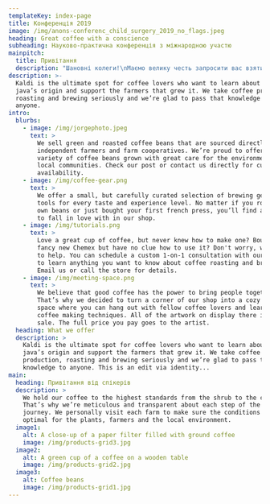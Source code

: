 ```yaml
---
templateKey: index-page
title: Конференція 2019
image: /img/anons-conferenc_child_surgery_2019_no_flags.jpeg
heading: Great coffee with a conscience
subheading: Науково-практична конференція з міжнародною участю
mainpitch:
  title: Привітання
  description: "Шановні колеги!\nМаємо велику честь запросити вас взяти участь в VII Науково-практичній конференції з міжнародною участю «МАЛОІНВАЗИВНА ХІРУРГІЯ ТА УРОЛОГІЯ ДИТЯЧОГО ВІКУ 2019» до Києва.\nЦей захід має важливу освітню, наукову та соціальну місію, він фокусується на актуальних питаннях та сучасних тенденціях дитячої хірургії та урології. В конференції приймуть участь провідні фахівці галузі з багатьох країн світу. \nПід час заходу будуть проведені цикли «живої хірургії». Учасники конференції отримають можливість відвідати майстер-клас «Як це роблю я», присвячений складним хірургічним випадкам.\nМаленькі пацієнти, яким в рамках даної конференції будуть виконані оперативні втручання, це, як правило, соціальні дітки, які просто не мають можливості отримати лікування за кордоном, а досвід проведення подібних хірургічних операцій в Україні, на жаль, невеликий.\nЩиро сподіваємося, що участь у конференції стане корисною не тільки завдяки отриманим новим знанням і навичкам, але й надасть можливість втілити їх у повсякденну практичну діяльність дитячого хірурга та уролога.\n         З повагою,\nПрезидент Всеукраїнської Асоціації дитячих хірургів, д.м.н., \nпрофесор кафедри дитячої хірургії НМУ ім. О.О. Богомольця\t\n\nО.Г. Дубровін\n\nЗавідувач кафедри дитячої хірургії НМУ ім. О.О. Богомольця, \nд.м.н., професор\t\nА.Ф. Левицький \n\t\nКерівник служби хірургії дитячого віку Універсальної клініки «Оберіг», к.м.н., асистент кафедри дитячої хірургії НМУ ім. О.О. Богомольця\t\nО.С. Годік\n\nГенеральний менеджер KarlStorz в Україні\t\nВ.А. Швачка"
description: >-
  Kaldi is the ultimate spot for coffee lovers who want to learn about their
  java’s origin and support the farmers that grew it. We take coffee production,
  roasting and brewing seriously and we’re glad to pass that knowledge to
  anyone.
intro:
  blurbs:
    - image: /img/jorgephoto.jpeg
      text: >
        We sell green and roasted coffee beans that are sourced directly from
        independent farmers and farm cooperatives. We’re proud to offer a
        variety of coffee beans grown with great care for the environment and
        local communities. Check our post or contact us directly for current
        availability.
    - image: /img/coffee-gear.png
      text: >
        We offer a small, but carefully curated selection of brewing gear and
        tools for every taste and experience level. No matter if you roast your
        own beans or just bought your first french press, you’ll find a gadget
        to fall in love with in our shop.
    - image: /img/tutorials.png
      text: >
        Love a great cup of coffee, but never knew how to make one? Bought a
        fancy new Chemex but have no clue how to use it? Don't worry, we’re here
        to help. You can schedule a custom 1-on-1 consultation with our baristas
        to learn anything you want to know about coffee roasting and brewing.
        Email us or call the store for details.
    - image: /img/meeting-space.png
      text: >
        We believe that good coffee has the power to bring people together.
        That’s why we decided to turn a corner of our shop into a cozy meeting
        space where you can hang out with fellow coffee lovers and learn about
        coffee making techniques. All of the artwork on display there is for
        sale. The full price you pay goes to the artist.
  heading: What we offer
  description: >
    Kaldi is the ultimate spot for coffee lovers who want to learn about their
    java’s origin and support the farmers that grew it. We take coffee
    production, roasting and brewing seriously and we’re glad to pass that
    knowledge to anyone. This is an edit via identity...
main:
  heading: Привітання від спікерів
  description: >
    We hold our coffee to the highest standards from the shrub to the cup.
    That’s why we’re meticulous and transparent about each step of the coffee’s
    journey. We personally visit each farm to make sure the conditions are
    optimal for the plants, farmers and the local environment.
  image1:
    alt: A close-up of a paper filter filled with ground coffee
    image: /img/products-grid3.jpg
  image2:
    alt: A green cup of a coffee on a wooden table
    image: /img/products-grid2.jpg
  image3:
    alt: Coffee beans
    image: /img/products-grid1.jpg
---
```


